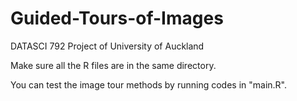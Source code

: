 # Guided-Tours-of-Images
DATASCI 792 Project of University of Auckland

Make sure all the R files are in the same directory.

You can test the image tour methods by running codes in "main.R".
